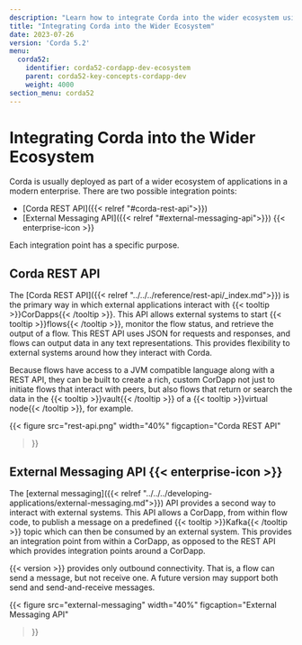 ```yaml
---
description: "Learn how to integrate Corda into the wider ecosystem using the REST API or the external messaging API."
title: "Integrating Corda into the Wider Ecosystem"
date: 2023-07-26
version: 'Corda 5.2'
menu:
  corda52:
    identifier: corda52-cordapp-dev-ecosystem
    parent: corda52-key-concepts-cordapp-dev
    weight: 4000
section_menu: corda52
---
```


# Integrating Corda into the Wider Ecosystem

Corda is usually deployed as part of a wider ecosystem of applications in a modern enterprise. There are two possible integration points:

* [Corda REST API]({{< relref "#corda-rest-api">}})
* [External Messaging API]({{< relref "#external-messaging-api">}}) {{< enterprise-icon >}}

Each integration point has a specific purpose.

## Corda REST API

The [Corda REST API]({{< relref "../../../reference/rest-api/_index.md">}}) is the primary way in which external applications interact with {{< tooltip >}}CorDapps{{< /tooltip >}}. This API allows external systems to start {{< tooltip >}}flows{{< /tooltip >}}, monitor the flow status, and retrieve the output of a flow. This REST API uses JSON for requests and responses, and flows can output data in any text representations. This provides flexibility to external systems around how they interact with Corda.

Because flows have access to a JVM compatible language along with a REST API, they can be built to create a rich, custom CorDapp not just to initiate flows that interact with peers, but also flows that return or search the data in the {{< tooltip >}}vault{{< /tooltip >}} of a {{< tooltip >}}virtual node{{< /tooltip >}}, for example.

{{<
  figure
	 src="rest-api.png"
   width="40%"
	 figcaption="Corda REST API"
>}}

## External Messaging API {{< enterprise-icon >}}

The [external messaging]({{< relref "../../../developing-applications/external-messaging.md">}}) API provides a second way to interact with external systems. This API allows a CorDapp, from within flow code, to publish a message on a predefined {{< tooltip >}}Kafka{{< /tooltip >}} topic which can then be consumed by an external system. This provides an integration point from within a CorDapp, as opposed to the REST API which provides integration points around a CorDapp.

{{< version >}} provides only outbound connectivity.
That is, a flow can send a message, but not receive one.
A future version may support both send and send-and-receive messages.

{{<
  figure
	 src="external-messaging"
   width="40%"
	 figcaption="External Messaging API"
>}}
